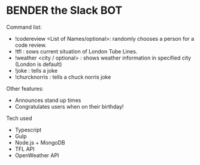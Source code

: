 # BENDER the Slack BOT

Command list:
- !codereview <List of Names/optional>: randomly chooses a person for a code review.
- !tfl : sows current situation of London Tube Lines.
- !weather <city / optional> : shows weather information in specified city (London is default)
- !joke : tells a joke
- !churcknorris : tells a chuck norris joke

Other features:
- Announces stand up times
- Congratulates users when on their birthday!

Tech used
- Typescript
- Gulp
- Node.js + MongoDB
- TFL API
- OpenWeather API
